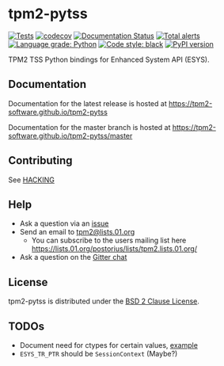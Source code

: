 # tpm2-pytss
[![Tests](https://github.com/tpm2-software/tpm2-pytss/actions/workflows/tests.yaml/badge.svg)](https://github.com/tpm2-software/tpm2-pytss/actions/workflows/tests.yaml)
[![codecov](https://codecov.io/gh/tpm2-software/tpm2-pytss/branch/master/graph/badge.svg?token=Nqs8anZr2B)](https://codecov.io/gh/tpm2-software/tpm2-pytss)
[![Documentation Status](https://readthedocs.org/projects/tpm2-pytss/badge/?version=latest)](https://tpm2-pytss.readthedocs.io/en/latest/?badge=latest)
[![Total alerts](https://img.shields.io/lgtm/alerts/g/tpm2-software/tpm2-pytss.svg?logo=lgtm&logoWidth=18)](https://lgtm.com/projects/g/tpm2-software/tpm2-pytss/alerts/)
[![Language grade: Python](https://img.shields.io/lgtm/grade/python/g/tpm2-software/tpm2-pytss.svg?logo=lgtm&logoWidth=18)](https://lgtm.com/projects/g/tpm2-software/tpm2-pytss/context:python)
[![Code style: black](https://img.shields.io/badge/code%20style-black-000000.svg)](https://github.com/python/black)
[![PyPI version](https://img.shields.io/pypi/v/tpm2-pytss.svg)](https://pypi.org/project/tpm2-pytss)

TPM2 TSS Python bindings for Enhanced System API (ESYS).

## Documentation

Documentation for the latest release is hosted at
https://tpm2-software.github.io/tpm2-pytss

Documentation for the master branch is hosted at
https://tpm2-software.github.io/tpm2-pytss/master

## Contributing

See [HACKING](HACKING.md)

## Help

- Ask a question via an [issue](https://github.com/tpm2-software/tpm2-pytss/issues/new)
- Send an email to tpm2@lists.01.org
  - You can subscribe to the users mailing list here
    https://lists.01.org/postorius/lists/tpm2.lists.01.org/
- Ask a question on the [Gitter chat](https://gitter.im/tpm2-software/community)

## License

tpm2-pytss is distributed under the [BSD 2 Clause License](LICENSE).

## TODOs

- Document need for ctypes for certain values, [example](https://github.com/tpm2-software/tpm2-pytss/blob/d84ab944c2795a27a076caf759ecfb31ab667446/tests/test_esys_auto_session_flags.py#L112-L133)
- `ESYS_TR_PTR` should be `SessionContext` (Maybe?)
